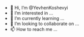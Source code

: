 - 👋 Hi, I’m @YevhenKoshevyi
- 👀 I’m interested in ...
- 🌱 I’m currently learning ...
- 💞️ I’m looking to collaborate on ...
- 📫 How to reach me ...

<!---
YevhenKoshevyi/YevhenKoshevyi is a ✨ special ✨ repository because its `README.md` (this file) appears on your GitHub profile.
You can click the Preview link to take a look at your changes.
--->
